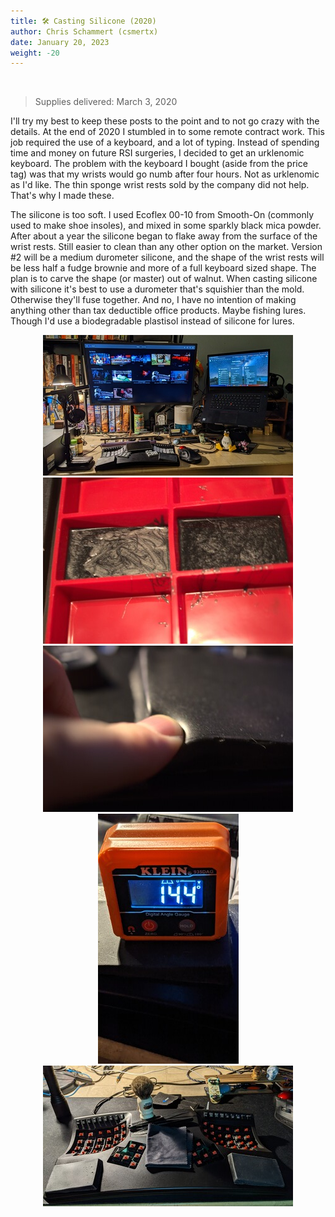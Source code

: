 ```yaml
---
title: 🛠️ Casting Silicone (2020)
author: Chris Schammert (csmertx)
date: January 20, 2023
weight: -20
---
```


<br />

> Supplies delivered: March 3, 2020

I'll try my best to keep these posts to the point and to not go crazy with the details. At the end of 2020 I stumbled in to some remote contract work. This job required the use of a keyboard, and a lot of typing. Instead of spending time and money on future RSI surgeries, I decided to get an urklenomic keyboard. The problem with the keyboard I bought (aside from the price tag) was that my wrists would go numb after four hours. Not as urklenomic as I'd like. The thin sponge wrist rests sold by the company did not help. That's why I made these.

The silicone is too soft. I used Ecoflex 00-10 from Smooth-On (commonly used to make shoe insoles), and mixed in some sparkly black mica powder. After about a year the silicone began to flake away from the surface of the wrist rests. Still easier to clean than any other option on the market. Version #2 will be a medium durometer silicone, and the shape of the wrist rests will be less half a fudge brownie and more of a full keyboard sized shape. The plan is to carve the shape (or master) out of walnut. When casting silicone with silicone it's best to use a durometer that's squishier than the mold. Otherwise they'll fuse together. And no, I have no intention of making anything other than tax deductible office products. Maybe fishing lures. Though I'd use a biodegradable plastisol instead of silicone for lures.

<div style="text-align: center;">

![albumimg](/Blog/stuff/images/wrs_wrests_on_keyboard.jpg "Keyboard with wrist rests on my desk")
![albumimg](/Blog/stuff/images/wrs_in_fudge_mold.jpg "Casting silicone with silicone fudge moulds")
![albumimg](/Blog/stuff/images/wrs_squish.jpg "Wrist rest Squish")
![albumimg](/Blog/stuff/images/wrs_overall_angle.jpg "Overall angle with wrest rests on the board")
![albumimg](/Blog/stuff/images/wrs_keyboard_cleaning.jpg "Routine keyboard cleaning")
<br />
